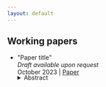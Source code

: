 ```yaml
---
layout: default
---
```


## Working papers

- "Paper title"    
_Draft available upon request_    
October 2023 | [Paper](../assets/papers/paper.pdf) 


    <details>
	  		<summary style="margin-top: -1.3em; cursor: pointer;">Abstract</summary>
	  		<p class="notice" style="margin-top:0 !important">
               This is the abstract of my paper.
            </p>
	</details>   


